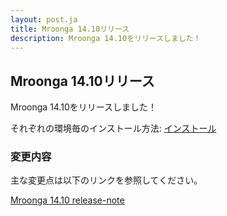 ```yaml
---
layout: post.ja
title: Mroonga 14.10リリース
description: Mroonga 14.10をリリースしました！
---
```


## Mroonga 14.10リリース

Mroonga 14.10をリリースしました！

それぞれの環境毎のインストール方法: [インストール](/ja/docs/install.html)

### 変更内容

主な変更点は以下のリンクを参照してください。

[Mroonga 14.10 release-note](/ja/docs/news/14.html#release-14-10)

